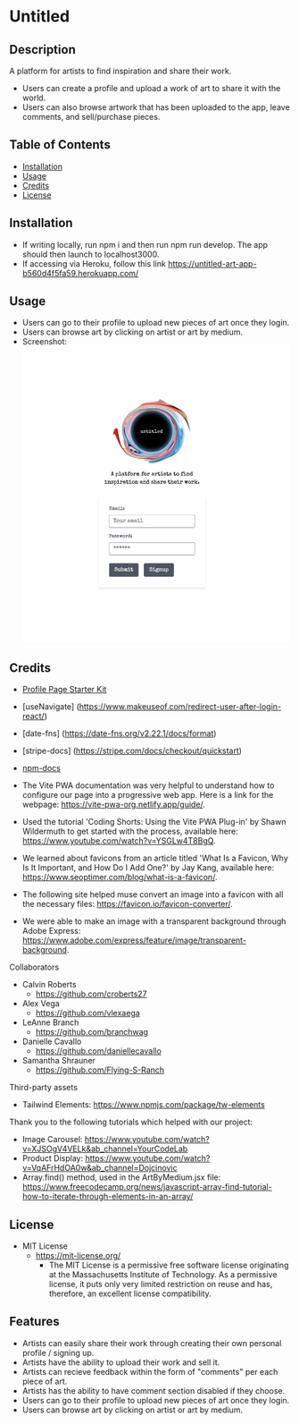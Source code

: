 # Untitled

## Description

A platform for artists to find inspiration and share their work.

- Users can create a profile and upload a work of art to share it with the world.
- Users can also browse artwork that has been uploaded to the app, leave comments, and sell/purchase pieces.

## Table of Contents

- [Installation](#installation)
- [Usage](#usage)
- [Credits](#credits)
- [License](#license)

## Installation

- If writing locally, run npm i and then run npm run develop. The app should then launch to localhost3000.
- If accessing via Heroku, follow this link https://untitled-art-app-b560d4f5fa59.herokuapp.com/

## Usage

- Users can go to their profile to upload new pieces of art once they login.
- Users can browse art by clicking on artist or art by medium.
- Screenshot:
  ![screenshot of login page](client/src/assets/herokuscreenshot.png)

## Credits

- [Profile Page Starter Kit](https://www.creative-tim.com/learning-lab/tailwind-starter-kit/documentation/profile)
- [useNavigate] (https://www.makeuseof.com/redirect-user-after-login-react/)
- [date-fns] (https://date-fns.org/v2.22.1/docs/format)
- [stripe-docs] (https://stripe.com/docs/checkout/quickstart)
- [npm-docs](https://www.npmjs.com/package/@paypal/react-paypal-js)

- The Vite PWA documentation was very helpful to understand how to configure our page into a progressive web app. Here is a link for the webpage: https://vite-pwa-org.netlify.app/guide/.
- Used the tutorial 'Coding Shorts: Using the Vite PWA Plug-in' by Shawn Wildermuth to get started with the process, available here: https://www.youtube.com/watch?v=YSGLw4T8BgQ.
- We learned about favicons from an article titled 'What Is a Favicon, Why Is It Important, and How Do I Add One?' by Jay Kang, available here: https://www.seoptimer.com/blog/what-is-a-favicon/.
- The following site helped muse convert an image into a favicon with all the necessary files: https://favicon.io/favicon-converter/.
- We were able to make an image with a transparent background through Adobe Express: https://www.adobe.com/express/feature/image/transparent-background.

Collaborators

- Calvin Roberts
  - https://github.com/croberts27
- Alex Vega
  - https://github.com/vlexaega
- LeAnne Branch
  - https://github.com/branchwag
- Danielle Cavallo
  - https://github.com/daniellecavallo
- Samantha Shrauner
  - https://github.com/Flying-S-Ranch

Third-party assets

- Tailwind Elements: https://www.npmjs.com/package/tw-elements

Thank you to the following tutorials which helped with our project:

- Image Carousel: https://www.youtube.com/watch?v=XJSOgV4VELk&ab_channel=YourCodeLab
- Product Display: https://www.youtube.com/watch?v=VqAFrHdOA0w&ab_channel=Dojcinovic
- Array.find() method, used in the ArtByMedium.jsx file: https://www.freecodecamp.org/news/javascript-array-find-tutorial-how-to-iterate-through-elements-in-an-array/

## License

- MIT License
  - https://mit-license.org/
    - The MIT License is a permissive free software license originating at the Massachusetts Institute of Technology. As a permissive license, it puts only very limited restriction on reuse and has, therefore, an excellent license compatibility.

## Features

- Artists can easily share their work through creating their own personal profile / signing up.
- Artists have the ability to upload their work and sell it.
- Artists can recieve feedback within the form of "comments" per each piece of art.
- Artists has the ability to have comment section disabled if they choose.
- Users can go to their profile to upload new pieces of art once they login.
- Users can browse art by clicking on artist or art by medium.

